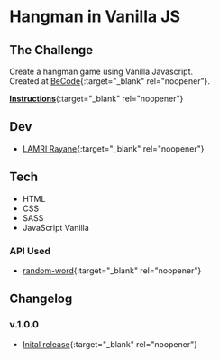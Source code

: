# Hangman in Vanilla JS

## The Challenge

Create a hangman game using Vanilla Javascript. <br>
Created at [BeCode](https://github.com/becodeorg){:target="\_blank" rel="noopener"}.

[**Instructions**](https://github.com/becodeorg/CRL-Keller-3.31/blob/master/LearningPath/02.The-Hill/08.Javascript/challenges/hangman.md){:target="\_blank" rel="noopener"}

## Dev

- [LAMRI Rayane](https://github.com/RayaneLamri){:target="\_blank" rel="noopener"}

## Tech

- HTML
- CSS
- SASS
- JavaScript Vanilla

### API Used

- [random-word](https://random-word-form.herokuapp.com/){:target="\_blank" rel="noopener"}

## Changelog

### v.1.0.0

- [Inital release](https://rayanelamri.github.io/Hangman/){:target="\_blank" rel="noopener"}
